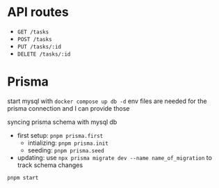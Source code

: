 # API routes

- `GET /tasks`
- `POST /tasks`
- `PUT /tasks/:id`
- `DELETE /tasks/:id`

# Prisma

start mysql with `docker compose up db -d` env files are needed for the prisma
connection and I can provide those

syncing prisma schema with mysql db

- first setup: `pnpm prisma.first`
  - intializing: `pnpm prisma.init`
  - seeding: `pnpm prisma.seed`
- updating: use `npx prisma migrate dev --name name_of_migration` to track
  schema changes

`pnpm start`
